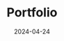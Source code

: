 ---
layout: post-categorypage
# title: "Projects"
permalink: "/portfolios/"

title:  "Portfolio"
date:   2024-04-24
# categories: jekyll update

content_before_table: "
<div> 
<br>
<br>
<br>
</div>
"


table_col: 3
table_datapath: "portfolios"

---